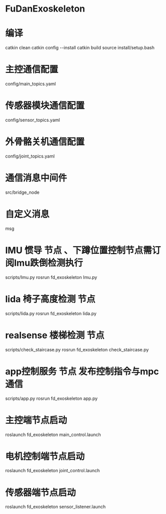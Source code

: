# FuDanExoskeleton

# 编译
catkin clean
catkin config --install
catkin build
source install/setup.bash

# 主控通信配置
config/main_topics.yaml
# 传感器模块通信配置
config/sensor_topics.yaml
# 外骨骼关机通信配置
config/joint_topics.yaml

# 通信消息中间件 
src/bridge_node

# 自定义消息
msg

# IMU  惯导 节点 、下蹲位置控制节点需订阅Imu跌倒检测执行
scripts/Imu.py
rosrun fd_exoskeleton Imu.py

# lida 椅子高度检测 节点 
scripts/lida.py
rosrun fd_exoskeleton lida.py

# realsense 楼梯检测 节点 
scripts/check_staircase.py
rosrun fd_exoskeleton check_staircase.py

# app控制服务 节点 发布控制指令与mpc 通信
scripts/app.py
rosrun fd_exoskeleton app.py


# 主控端节点启动
roslaunch fd_exoskeleton main_control.launch

# 电机控制端节点启动
roslaunch fd_exoskeleton joint_control.launch

# 传感器端节点启动
roslaunch fd_exoskeleton sensor_listener.launch